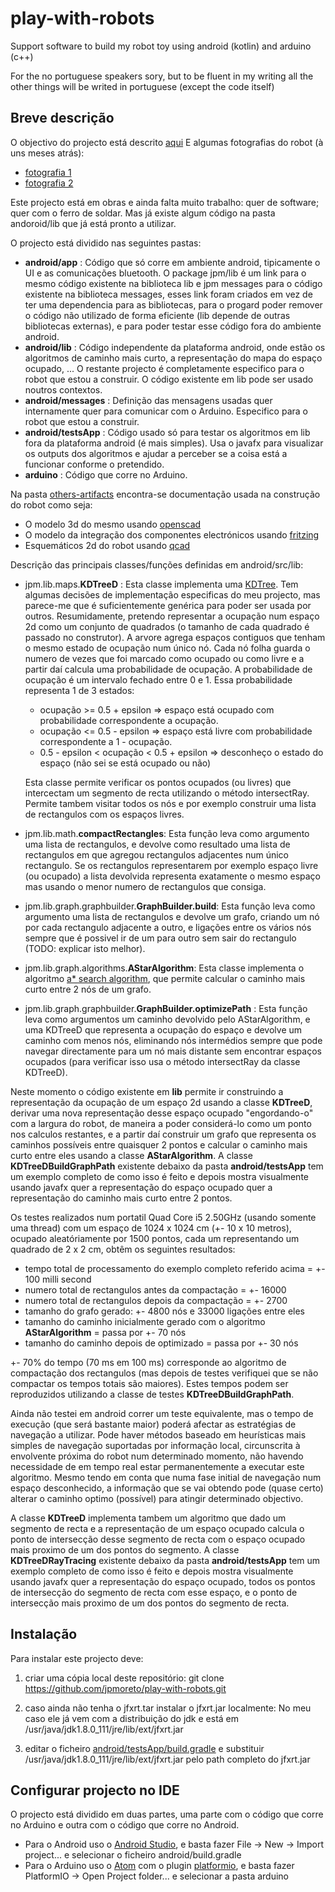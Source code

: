 # play-with-robots
Support software to build my robot toy using android (kotlin) and arduino (c++)

For the no portuguese speakers sory, but to be fluent in my writing all the other things will be writed in portuguese (except the code itself)

## Breve descrição
O objectivo do projecto está descrito [aqui](https://github.com/jpmoreto/play-with-robots/blob/master/docs/descri%C3%A7%C3%A3o_robot.pdf)
E algumas fotografias do robot (à uns meses atrás):
* [fotografia 1](https://github.com/jpmoreto/play-with-robots/blob/master/docs/20170208_013006.jpg)
* [fotografia 2](https://github.com/jpmoreto/play-with-robots/blob/master/docs/20170208_013019.jpg)

Este projecto está em obras e ainda falta muito trabalho: quer de software; quer com o ferro de soldar. Mas já existe algum código na pasta andoroid/lib que já está pronto a utilizar. 

O projecto está dividido nas seguintes pastas:
* **android/app** : Código que só corre em ambiente android, tipicamente o UI e as comunicações bluetooth. O package jpm/lib é um link para o mesmo código existente na biblioteca lib e jpm messages para o código existente na biblioteca messages, esses link foram criados em vez de ter uma dependencia para as bibliotecas, para o progard poder remover o código não utilizado de forma eficiente (lib depende de outras bibliotecas externas), e para poder testar esse código fora do ambiente android.
* **android/lib** : Código independente da plataforma android, onde estão os algoritmos de caminho mais curto, a representação do mapa do espaço ocupado, ... O restante projecto é completamente especifico para o robot que estou a construir. O código existente em lib pode ser usado noutros contextos.
* **android/messages** : Definição das mensagens usadas quer internamente quer para comunicar com o Arduino. Especifico para o robot que estou a construir. 
* **android/testsApp** : Código usado só para testar os algoritmos em lib fora da plataforma android (é mais simples). Usa o javafx para visualizar os outputs dos algoritmos e ajudar a perceber se a coisa está a funcionar conforme o pretendido.
* **arduino** : Código que corre no Arduino.

Na pasta [others-artifacts](https://github.com/jpmoreto/play-with-robots/tree/master/others-artifacts) encontra-se documentação usada na construção do robot como seja:
* O modelo 3d do mesmo usando [openscad](http://www.openscad.org/)
* O modelo da integração dos componentes electrónicos usando [fritzing](http://fritzing.org)
* Esquemáticos 2d do robot usando [qcad](https://qcad.org)

Descrição das principais classes/funções definidas em android/src/lib:
* jpm.lib.maps.**KDTreeD** : Esta classe implementa uma [KDTree](https://en.wikipedia.org/wiki/K-d_tree). Tem algumas decisões de implementação especificas do meu projecto, mas parece-me que é suficientemente genérica para poder ser usada por outros. Resumidamente, pretendo representar a ocupação num espaço 2d como um conjunto de quadrados (o tamanho de cada quadrado é passado no construtor). A arvore agrega espaços contiguos que tenham o mesmo estado de ocupação num único nó. Cada nó folha guarda o numero de vezes que foi marcado como ocupado ou como livre e a partir daí calcula uma probabilidade de ocupação. A probabilidade de ocupação é um intervalo fechado entre 0 e 1. Essa probabilidade representa 1 de 3 estados:
  * ocupação >= 0.5 + epsilon => espaço está ocupado com probabilidade correspondente a ocupação.
  * ocupação <= 0.5 - epsilon => espaço está livre com probabilidade correspondente a 1 - ocupação.
  * 0.5 - epsilon < ocupação < 0.5 + epsilon => desconheço o estado do espaço (não sei se está ocupado ou não)
  
  Esta classe permite verificar os pontos ocupados (ou livres) que intercectam um segmento de recta utilizando o método intersectRay.
  Permite tambem visitar todos os nós e por exemplo construir uma lista de rectangulos com os espaços livres.
  
* jpm.lib.math.**compactRectangles**: Esta função leva como argumento uma lista de rectangulos, e devolve como resultado uma lista de rectangulos em que agregou rectangulos adjacentes num único rectangulo. Se os rectangulos representarem por exemplo espaço livre (ou ocupado) a lista devolvida representa exatamente o mesmo espaço mas usando o menor numero de rectangulos que consiga.  
* jpm.lib.graph.graphbuilder.**GraphBuilder.build**: Esta função leva como argumento uma lista de rectangulos e devolve um grafo, criando um nó por cada rectangulo adjacente a outro, e ligações entre os vários nós sempre que é possivel ir de um para outro sem sair do rectangulo (TODO: explicar isto melhor).  
* jpm.lib.graph.algorithms.**AStarAlgorithm**: Esta classe implementa o algoritmo [a* search algorithm](https://en.wikipedia.org/wiki/A*_search_algorithm), que permite calcular o caminho mais curto entre 2 nós de um grafo.
* jpm.lib.graph.graphbuilder.**GraphBuilder.optimizePath** : Esta função leva como argumentos um caminho devolvido pelo AStarAlgorithm, e uma KDTreeD que representa a ocupação do espaço e devolve um caminho com menos nós, eliminando nós intermédios sempre que pode navegar directamente para um nó mais distante sem encontrar espaços ocupados (para verificar isso usa o método intersectRay da classe KDTreeD).

Neste momento o código existente em **lib** permite ir construindo a representação da ocupação de um espaço 2d usando a classe **KDTreeD**, derivar uma nova representação desse espaço ocupado "engordando-o" com a largura do robot, de maneira a poder considerá-lo como um ponto nos calculos restantes, e a partir daí construir um grafo que representa os caminhos possíveis entre quaisquer 2 pontos e calcular o caminho mais curto entre eles usando a classe **AStarAlgorithm**.
A classe **KDTreeDBuildGraphPath** existente debaixo da pasta **android/testsApp** tem um exemplo completo de como isso é feito e depois mostra visualmente usando javafx quer a representação do espaço ocupado quer a representação do caminho mais curto entre 2 pontos.

Os testes realizados num portatil Quad Core i5 2.50GHz (usando somente uma thread) com um espaço de 1024 x 1024 cm (+- 10 x 10 metros), ocupado aleatóriamente por 1500 pontos, cada um representando um quadrado de 2 x 2 cm, obtêm os seguintes resultados:
* tempo total de processamento do exemplo completo referido acima = +- 100 milli second
* numero total de rectangulos antes da compactação = +- 16000
* numero total de rectangulos depois da compactação = +- 2700
* tamanho do grafo gerado: +- 4800 nós e 33000 ligações entre eles
* tamanho do caminho inicialmente gerado com o algoritmo **AStarAlgorithm** = passa por +- 70 nós
* tamanho do caminho depois de optimizado = passa por +- 30 nós

+- 70% do tempo (70 ms em 100 ms) corresponde ao algoritmo de compactação dos rectangulos (mas depois de testes verifiquei que se não compactar os tempos totais são maiores).
Estes tempos podem ser reproduzidos utilizando a classe de testes **KDTreeDBuildGraphPath**.

Ainda não testei em android correr um teste equivalente, mas o tempo de execução (que será bastante maior) poderá afectar as estratégias de navegação a utilizar.
Pode haver métodos baseado em heurísticas mais simples de navegação suportadas por informação local, circunscrita à envolvente próxima do robot num determinado momento, não havendo necessidade de em tempo real estar permanentemente a executar este algoritmo. Mesmo tendo em conta que numa fase initial de navegação num espaço desconhecido, a informação que se vai obtendo pode (quase certo) alterar o caminho optimo (possível) para atingir determinado objectivo.

A classe **KDTreeD** implementa tambem um algoritmo que dado um segmento de recta e a representação de um espaço ocupado calcula o ponto de intersecção desse segmento de recta com o espaço ocupado mais proximo de um dos pontos do segmento. 
A classe **KDTreeDRayTracing** existente debaixo da pasta **android/testsApp** tem um exemplo completo de como isso é feito e depois mostra visualmente usando javafx quer a representação do espaço ocupado, todos os pontos de intersecção do segmento de recta com esse espaço, e o ponto de intersecção mais proximo de um dos pontos do segmento de recta.

## Instalação

Para instalar este projecto deve:

1. criar uma cópia local deste repositório: 
git clone https://github.com/jpmoreto/play-with-robots.git

1. caso ainda não tenha o jfxrt.tar instalar o jfxrt.jar localmente:
   No meu caso ele já vem com a distribuição do jdk e está em /usr/java/jdk1.8.0_111/jre/lib/ext/jfxrt.jar
   
1. editar o ficheiro [android/testsApp/build.gradle](android/testsApp/build.gradle) e substituir /usr/java/jdk1.8.0_111/jre/lib/ext/jfxrt.jar pelo path completo do jfxrt.jar

## Configurar projecto no IDE

O projecto está dividido em duas partes, uma parte com o código que corre no Arduino e outra com o código que corre no Android.

* Para o Android uso o [Android Studio](https://developer.android.com/studio/index.html), e basta fazer File -> New -> Import project... e selecionar o ficheiro android/build.gradle
* Para o Arduino uso o [Atom](https://atom.io/) com o plugin [platformio](http://platformio.org/), e basta fazer PlatformIO -> Open Project folder... e selecionar a pasta arduino 

